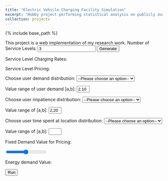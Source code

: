 ```yaml
---
title: "Electric Vehicle Charging Facility Simulation"
excerpt: "Hobby project performing statistical analysis on publicly available Binance trade data."
collection: projects
---
```

{% include base_path %}

<script src = "https://ajax.googleapis.com/ajax/libs/jquery/2.1.3/jquery.min.js"></script>
<script src="https://cdn.plot.ly/plotly-latest.min.js"></script>  
<script src="https://pagecdn.io/lib/mathjs/7.1.0/math.min.js"></script>
<!-- Custom Javascript -->
<script src="/assets/js/custom/pricingplots.js"></script>

This project is a web implementation of my research work. 
<label for="num_of_levels">Number of Service Levels:</label>
<input type="text" id="num_of_levels" value="3">
<button onclick="generate_sliders()">Generate</button> 


<label for="charge_section">Service Level Charging Rates:</label>
<div id="charge_section"> </div>

<label for="price_section">Service Level Pricing: </label>
<div id="price_section"> </div>

<!-- <label for="rates">Charging Rates:</label>
<input type="text" id="charge_rate_input" value="20,25,30" required minlength="2" maxlength="30" size="2">


<label for="rates">Prices:</label>
<input type="text" id="price_input" value="0.15,0.20,0.25" required minlength="2" maxlength="30" size="2"> -->



<label for="xj-distribution">Choose user demand distribution:</label>
<select name="distributions" id="xj-distribution">
    <option value="">--Please choose an option--</option>
    <option value="uniform">Uniform</option>
</select>	

<label for="rates">Value range of user demand [a,b]:</label>
<input type="text" id="xj_range" value="2,10" required minlength="2" maxlength="10" size="2">


<label for="alpha-distribution">Choose user impatience distribution:</label>
<select name="distributions" id="alpha-distribution">
    <option value="">--Please choose an option--</option>
    <option value="uniform">Uniform</option>
</select>

<label for="alpha_range">Value range of [a,b]:</label>
<input type="text" id="alpha_range" value="2,20" required minlength="2" maxlength="10" size="2">

<label for="xij-distribution">Choose user time spent at location distribution:</label>
<select name="distributions" id="xij-distribution">
    <option value="">--Please choose an option--</option>
    <option value="uniform">Uniform</option>
</select>

<label for="xij_range">Value range of [a,b]:</label>
<input type="text" id="xij_range" name="name" required minlength="2" maxlength="10" size="2">

<label for="myxjVal">Fixed Demand Value for Pricing: </label>
 <div class="slidecontainer">
  	<input type="range" min="1" max="100" value="50" class="slider" id="myxjVal">
	<p>
		Energy demand Value: <span id="xjslideroutput"></span>
	</p>
</div>

<script>test();</script>


<button onclick="get_form_inputs()">Run</button> 

<div id="pricingfunc" style="width:100%; margin:0 auto"></div>
